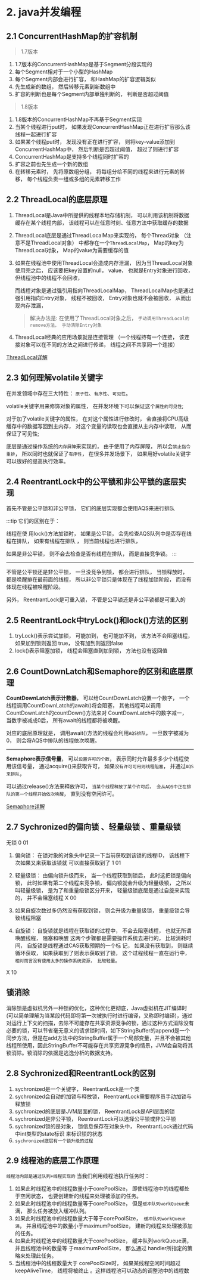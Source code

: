 # 2. java并发编程

## 2.1 ConcurrentHashMap的扩容机制

> 1.7版本
1. 1.7版本的ConcurrentHashMap是基于Segment分段实现的
2. 每个Segment相对于⼀个⼩型的HashMap
3. 每个Segment内部会进⾏扩容， 和HashMap的扩容逻辑类似
4. 先⽣成新的数组， 然后转移元素到新数组中
5. 扩容的判断也是每个Segment内部单独判断的， 判断是否超过阈值

> 1.8版本
1. 1.8版本的ConcurrentHashMap不再基于Segment实现
2. 当某个线程进⾏put时， 如果发现ConcurrentHashMap正在进⾏扩容那么该线程⼀起进⾏扩容
3. 如果某个线程put时， 发现没有正在进⾏扩容， 则将key-value添加到ConcurrentHashMap中， 然后判断是否超过阈值， 超过了则进⾏扩容
4. ConcurrentHashMap是⽀持多个线程同时扩容的
5. 扩容之前也先⽣成⼀个新的数组
6. 在转移元素时， 先将原数组分组， 将每组分给不同的线程来进⾏元素的转移， 每个线程负责⼀组或多组的元素转移⼯作

## 2.2 ThreadLocal的底层原理
1. ThreadLocal是Java中所提供的线程本地存储机制， 可以利⽤该机制将数据缓存在某个线程内部， 该线程可以在任意时刻、任意⽅法中获取缓存的数据

2. ThreadLocal底层是通过ThreadLocalMap来实现的， 每个Thread对象 （注意不是ThreadLocal对象）  中都存在⼀个`ThreadLocalMap`， Map的key为ThreadLocal对象， Map的value为需要缓存的值

3. 如果在线程池中使⽤ThreadLocal会造成内存泄漏， 因为当ThreadLocal对象使⽤完之后， 应该要把key设置的null， value， 也就是Entry对象进⾏回收， 但线程池中的线程不会回收， 

    ⽽线程对象是通过强引⽤指向ThreadLocalMap， ThreadLocalMap也是通过强引⽤指向Entry对象， 线程不被回收， Entry对象也就不会被回收， 从⽽出现内存泄漏， 

    > 解决办法是: 在使⽤了ThreadLocal对象之后， `⼿动调⽤ThreadLocal的remove⽅法， ⼿动清除Entry对象`

4. ThreadLocal经典的应⽤场景就是连接管理 （⼀个线程持有⼀个连接， 该连接对象可以在不同的⽅法之间进⾏传递， 线程之间不共享同⼀个连接）

<a href='http://www.tqk001.top:8081/base/seniorJava/%E7%BA%BF%E7%A8%8B%E9%97%B4%E7%9A%84%E5%85%B1%E4%BA%AB%E5%92%8C%E5%8D%8F%E4%BD%9C-2.html#_3-2-threadlocal'>ThreadLocal详解</a>

## 2.3 如何理解volatile关键字

在并发领域中存在三⼤特性：  `原⼦性`、`有序性`、`可⻅性`。

volatile关键字⽤来修饰对象的属性， 在并发环境下可以保证这个`属性的可⻅性`;

对于加了volatile关键字的属性， 在对这个属性进⾏修改时， 会直接将CPU⾼级缓存中的数据写回到主内存， 对这个变量的读取也会直接从主内存中读取， 从⽽保证了可⻅性;

底层是通过操作系统的`内存屏障`来实现的， 由于使⽤了内存屏障， 所以会`禁⽌指令重排`， 所以同时也就保证了`有序性`， 在很多并发场景下， 如果⽤好volatile关键字可以很好的提⾼执⾏效率。


## 2.4 ReentrantLock中的公平锁和⾮公平锁的底层实现

⾸先不管是公平锁和⾮公平锁， 它们的底层实现都会使⽤AQS来进⾏排队

:::tip 它们的区别在于：  

线程在使 ⽤lock()⽅法加锁时， 如果是公平锁， 会先检查AQS队列中是否存在线程在排队， 如果有线程在排队 ，  则当前线程也进⾏排队， 

如果是⾮公平锁， 则不会去检查是否有线程在排队， ⽽是直接竞争锁。
:::

------------------------

不管是公平锁还是⾮公平锁， ⼀旦没竞争到锁， 都会进⾏排队， 当锁释放时， 都是唤醒排在最前⾯的线程， 所以⾮公平锁只是体现在了线程加锁阶段， ⽽没有体现在线程被唤醒阶段。

另外， ReentrantLock是可重⼊锁， 不管是公平锁还是⾮公平锁都是可重⼊的


## 2.5 ReentrantLock中tryLock()和lock()⽅法的区别

1. tryLock()表示尝试加锁， 可能加到， 也可能加不到， 该⽅法不会阻塞线程， 如果加到锁则返回 true， 没有加到则返回false
2. lock()表示阻塞加锁， 线程会阻塞直到加到锁， ⽅法也没有返回值




## 2.6 CountDownLatch和Semaphore的区别和底层原理

**CountDownLatch表示计数器**， 可以给CountDownLatch设置⼀个数字， ⼀个线程调⽤CountDownLatch的await()将会阻塞， 其他线程可以调⽤CountDownLatch的countDown()⽅法来对 CountDownLatch中的数字减⼀， 当数字被减成0后， 所有await的线程都将被唤醒。

对应的底层原理就是， 调⽤await()⽅法的线程会利⽤`AQS排队`， ⼀旦数字被减为0， 则会将AQS中排队的线程依次唤醒。

-------------

**Semaphore表示信号量**， 可以`设置许可的个数`， 表示同时允许最多多少个线程使⽤该信号量， 通过acquire()来获取许可， 如果`没有许可可⽤则线程阻塞`， 并通过`AQS来排队`， 

可以通过release()⽅法来释放许可， `当某个线程释放了某个许可后， 会从AQS中正在排队的第⼀个线程开始依次唤醒`， 直到没有空闲许可。

<a href='http://www.tqk001.top:8081/base/seniorJava/%E7%BA%BF%E7%A8%8B%E7%9A%84%E5%B9%B6%E5%8F%91%E5%B7%A5%E5%85%B7%E7%B1%BB-3.html#_4-4-semaphore'> Semaphore详解</a>

## 2.7 Sychronized的偏向锁 、轻量级锁 、重量级锁
无锁
0 01
1. 偏向锁： 在锁对象的对象头中记录⼀下当前获取到该锁的线程ID， 该线程下次如果⼜来获取该锁就 可以直接获取到了
1 01
2. 轻量级锁： 由偏向锁升级⽽来， 当⼀个线程获取到锁后， 此时这把锁是偏向锁， 此时如果有第⼆个线程来竞争锁， 偏向锁就会升级为轻量级锁， 之所以叫轻量级锁， 是为了和重量级锁区分开来， 轻量级锁底层是通过⾃旋来实现的， 并不会阻塞线程
X   00
3. 如果⾃旋次数过多仍然没有获取到锁， 则会升级为重量级锁， 重量级锁会导致线程阻塞

4.  ⾃旋锁： ⾃旋锁就是线程在获取锁的过程中， 不会去阻塞线程， 也就⽆所谓唤醒线程， 阻塞和唤醒 这两个步骤都是需要操作系统去进⾏的， ⽐较消耗时间， ⾃旋锁是线程通过CAS获取预期的⼀个标 记， 如果没有获取到， 则继续循环获取， 如果获取到了则表示获取到了锁， 这个过程线程⼀直在运⾏中， `相对⽽⾔没有使⽤太多的操作系统资源， ⽐较轻量`。

X 10

## 锁消除
消除锁是虚拟机另外一种锁的优化，这种优化更彻底，Java虚拟机在JIT编译时(可以简单理解为当某段代码即将第一次被执行时进行编译，又称即时编译)，通过对运行上下文的扫描，去除不可能存在共享资源竞争的锁，通过这种方式消除没有必要的锁，可以节省毫无意义的请求锁时间，如下StringBuffer的append是一个同步方法，但是在add方法中的StringBuffer属于一个局部变量，并且不会被其他线程所使用，因此StringBuffer不可能存在共享资源竞争的情景，JVM会自动将其锁消除。锁消除的依据是逃逸分析的数据支持。

## 2.8 Sychronized和ReentrantLock的区别

1. sychronized是⼀个关键字， ReentrantLock是⼀个类
2. sychronized会⾃动的加锁与释放锁， ReentrantLock需要程序员⼿动加锁与释放锁
3. sychronized的底层是JVM层⾯的锁， ReentrantLock是API层⾯的锁
4. sychronized是⾮公平锁， ReentrantLock可以选择公平锁或⾮公平锁
5. sychronized锁的是对象， 锁信息保存在对象头中， ReentrantLock通过代码中int类型的state标识 来标识锁的状态
6. `sychronized底层有⼀个锁升级的过程`




## 2.9 线程池的底层⼯作原理

`线程池内部是通过队列+线程实现的`
当我们利⽤线程池执⾏任务时：
1. 如果此时线程池中的线程数量⼩于corePoolSize， 即使线程池中的线程都处于空闲状态， 也要创建新的线程来处理被添加的任务。
2. 如果此时线程池中的线程数量等于corePoolSize， 但是`缓冲队列workQueue`未满， 那么任务被放⼊缓冲队列。
3. 如果此时线程池中的线程数量⼤于等于corePoolSize，` 缓冲队列workQueue满`， 并且线程池中的数量⼩于maximumPoolSize， 建新的线程来处理被添加的任务。
4. 如果此时线程池中的线程数量⼤于corePoolSize， 缓冲队列workQueue满， 并且线程池中的数量等 于maximumPoolSize， 那么通过 handler所指定的策略来处理此任务。
5.  当线程池中的线程数量⼤于 corePoolSize时， 如果某线程空闲时间超过keepAliveTime， 线程将被终⽌ 。这样线程池可以动态的调整池中的线程数